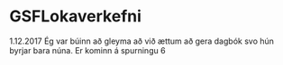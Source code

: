 # GSFLokaverkefni

1.12.2017
Ég var búinn að gleyma að við ættum að gera dagbók svo hún byrjar bara núna. Er kominn á spurningu 6
